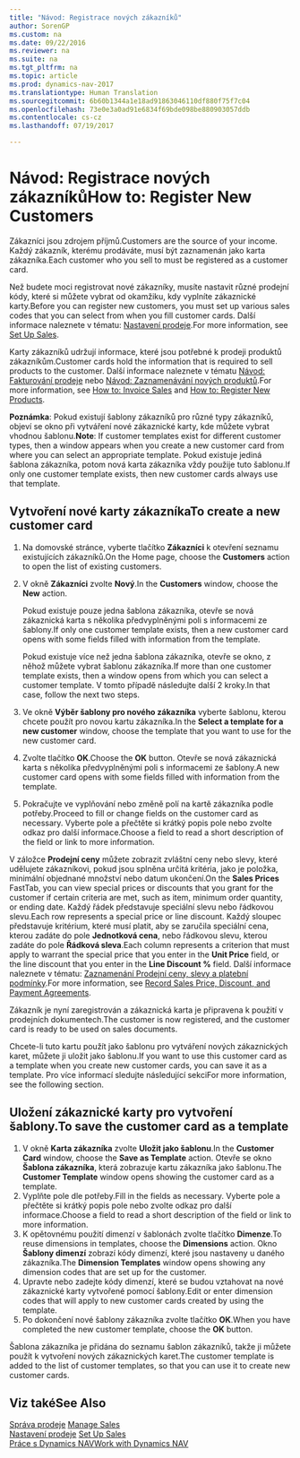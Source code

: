 ```yaml
---
title: "Návod: Registrace nových zákazníků"
author: SorenGP
ms.custom: na
ms.date: 09/22/2016
ms.reviewer: na
ms.suite: na
ms.tgt_pltfrm: na
ms.topic: article
ms.prod: dynamics-nav-2017
ms.translationtype: Human Translation
ms.sourcegitcommit: 6b60b1344a1e18ad91863046110df880f75f7c04
ms.openlocfilehash: 73e0e3a0ad91e6834f69bde098be880903057ddb
ms.contentlocale: cs-cz
ms.lasthandoff: 07/19/2017

---
```


# <a name="how-to-register-new-customers"></a><span data-ttu-id="30532-102">Návod: Registrace nových zákazníků</span><span class="sxs-lookup"><span data-stu-id="30532-102">How to: Register New Customers</span></span>
<span data-ttu-id="30532-103">Zákazníci jsou zdrojem příjmů.</span><span class="sxs-lookup"><span data-stu-id="30532-103">Customers are the source of your income.</span></span> <span data-ttu-id="30532-104">Každý zákazník, kterému prodáváte, musí být zaznamenán jako karta zákazníka.</span><span class="sxs-lookup"><span data-stu-id="30532-104">Each customer who you sell to must be registered as a customer card.</span></span>

<span data-ttu-id="30532-105">Než budete moci registrovat nové zákazníky, musíte nastavit různé prodejní kódy, které si můžete vybrat od okamžiku, kdy vyplníte zákaznické karty.</span><span class="sxs-lookup"><span data-stu-id="30532-105">Before you can register new customers, you must set up various sales codes that you can select from when you fill customer cards.</span></span> <span data-ttu-id="30532-106">Další informace naleznete v tématu: [Nastavení prodeje](sales-setup-sales.md).</span><span class="sxs-lookup"><span data-stu-id="30532-106">For more information, see [Set Up Sales](sales-setup-sales.md).</span></span>

<span data-ttu-id="30532-107">Karty zákazníků udržují informace, které jsou potřebné k prodeji produktů zákazníkům.</span><span class="sxs-lookup"><span data-stu-id="30532-107">Customer cards hold the information that is required to sell products to the customer.</span></span> <span data-ttu-id="30532-108">Další informace naleznete v tématu [Návod: Fakturování prodeje](sales-how-invoice-sales.md) nebo [Návod: Zaznamenávání nových produktů](inventory-how-register-new-products.md).</span><span class="sxs-lookup"><span data-stu-id="30532-108">For more information, see [How to: Invoice Sales](sales-how-invoice-sales.md) and [How to: Register New Products](inventory-how-register-new-products.md).</span></span>

<span data-ttu-id="30532-109">**Poznámka**: Pokud existují šablony zákazníků pro různé typy zákazníků, objeví se okno při vytváření nové zákaznické karty, kde můžete vybrat vhodnou šablonu.</span><span class="sxs-lookup"><span data-stu-id="30532-109">**Note**: If customer templates exist for different customer types, then a window appears when you create a new customer card from where you can select an appropriate template.</span></span> <span data-ttu-id="30532-110">Pokud existuje jediná šablona zákazníka, potom nová karta zákazníka vždy použije tuto šablonu.</span><span class="sxs-lookup"><span data-stu-id="30532-110">If only one customer template exists, then new customer cards always use that template.</span></span>

## <a name="to-create-a-new-customer-card"></a><span data-ttu-id="30532-111">Vytvoření nové karty zákazníka</span><span class="sxs-lookup"><span data-stu-id="30532-111">To create a new customer card</span></span>
1. <span data-ttu-id="30532-112">Na domovské stránce, vyberte tlačítko **Zákazníci** k otevření seznamu existujících zákazníků.</span><span class="sxs-lookup"><span data-stu-id="30532-112">On the Home page, choose the **Customers** action to open the list of existing customers.</span></span>  
2. <span data-ttu-id="30532-113">V okně **Zákazníci** zvolte **Nový**.</span><span class="sxs-lookup"><span data-stu-id="30532-113">In the **Customers** window, choose the **New** action.</span></span>

    <span data-ttu-id="30532-114">Pokud existuje pouze jedna šablona zákazníka, otevře se nová zákaznická karta s několika předvyplněnými poli s informacemi ze šablony.</span><span class="sxs-lookup"><span data-stu-id="30532-114">If only one customer template exists, then a new customer card opens with some fields filled with information from the template.</span></span>

    <span data-ttu-id="30532-115">Pokud existuje více než jedna šablona zákazníka, otevře se okno, z něhož můžete vybrat šablonu zákazníka.</span><span class="sxs-lookup"><span data-stu-id="30532-115">If more than one customer template exists, then a window opens from which you can select a customer template.</span></span> <span data-ttu-id="30532-116">V tomto případě následujte další 2 kroky.</span><span class="sxs-lookup"><span data-stu-id="30532-116">In that case, follow the next two steps.</span></span>
3. <span data-ttu-id="30532-117">Ve okně **Výběr šablony pro nového zákazníka** vyberte šablonu, kterou chcete použít pro novou kartu zákazníka.</span><span class="sxs-lookup"><span data-stu-id="30532-117">In the **Select a template for a new customer** window, choose the template that you want to use for the new customer card.</span></span>
4. <span data-ttu-id="30532-118">Zvolte tlačítko **OK**.</span><span class="sxs-lookup"><span data-stu-id="30532-118">Choose the **OK** button.</span></span> <span data-ttu-id="30532-119">Otevře se nová zákaznická karta s několika předvyplněnými poli s informacemi ze šablony.</span><span class="sxs-lookup"><span data-stu-id="30532-119">A new customer card opens with some fields filled with information from the template.</span></span>  
5. <span data-ttu-id="30532-120">Pokračujte ve vyplňování nebo změně polí na kartě zákazníka podle potřeby.</span><span class="sxs-lookup"><span data-stu-id="30532-120">Proceed to fill or change fields on the customer card as necessary.</span></span> <span data-ttu-id="30532-121">Vyberte pole a přečtěte si krátký popis pole nebo zvolte odkaz pro další informace.</span><span class="sxs-lookup"><span data-stu-id="30532-121">Choose a field to read a short description of the field or link to more information.</span></span>

<span data-ttu-id="30532-122">V záložce **Prodejní ceny** můžete zobrazit zvláštní ceny nebo slevy, které udělujete zákazníkovi, pokud jsou splněna určitá kritéria, jako je položka, minimální objednané množství nebo datum ukončení.</span><span class="sxs-lookup"><span data-stu-id="30532-122">On the **Sales Prices** FastTab, you can view special prices or discounts that you grant for the customer if certain criteria are met, such as item, minimum order quantity, or ending date.</span></span> <span data-ttu-id="30532-123">Každý řádek představuje speciální slevu nebo řádkovou slevu.</span><span class="sxs-lookup"><span data-stu-id="30532-123">Each row represents a special price or line discount.</span></span> <span data-ttu-id="30532-124">Každý sloupec představuje kritérium, které musí platit, aby se zaručila speciální cena, kterou zadáte do pole **Jednotková cena**, nebo řádkovou slevu, kterou zadáte do pole **Řádková sleva**.</span><span class="sxs-lookup"><span data-stu-id="30532-124">Each column represents a criterion that must apply to warrant the special price that you enter in the **Unit Price** field, or the line discount that you enter in the **Line Discount %** field.</span></span> <span data-ttu-id="30532-125">Další informace naleznete v tématu: [Zaznamenání Prodejní ceny, slevy a platební podmínky](sales-how-record-sales-price-discount-payment-agreements.md).</span><span class="sxs-lookup"><span data-stu-id="30532-125">For more information, see [Record Sales Price, Discount, and Payment Agreements](sales-how-record-sales-price-discount-payment-agreements.md).</span></span>

<span data-ttu-id="30532-126">Zákazník je nyní zaregistrován a zákaznická karta je připravena k použití v prodejních dokumentech.</span><span class="sxs-lookup"><span data-stu-id="30532-126">The customer is now registered, and the customer card is ready to be used on sales documents.</span></span>

<span data-ttu-id="30532-127">Chcete-li tuto kartu použít jako šablonu pro vytváření nových zákaznických karet, můžete ji uložit jako šablonu.</span><span class="sxs-lookup"><span data-stu-id="30532-127">If you want to use this customer card as a template when you create new customer cards, you can save it as a template.</span></span> <span data-ttu-id="30532-128">Pro více informací sledujte následující sekci</span><span class="sxs-lookup"><span data-stu-id="30532-128">For more information, see the following section.</span></span>

## <a name="to-save-the-customer-card-as-a-template"></a><span data-ttu-id="30532-129">Uložení zákaznické karty pro vytvoření šablony.</span><span class="sxs-lookup"><span data-stu-id="30532-129">To save the customer card as a template</span></span>
1. <span data-ttu-id="30532-130">V okně **Karta zákazníka** zvolte **Uložit jako šablonu**.</span><span class="sxs-lookup"><span data-stu-id="30532-130">In the **Customer Card** window, choose the **Save as Template** action.</span></span> <span data-ttu-id="30532-131">Otevře se okno **Šablona zákazníka**, která zobrazuje kartu zákazníka jako šablonu.</span><span class="sxs-lookup"><span data-stu-id="30532-131">The **Customer Template** window opens showing the customer card as a template.</span></span>
2. <span data-ttu-id="30532-132">Vyplňte pole dle potřeby.</span><span class="sxs-lookup"><span data-stu-id="30532-132">Fill in the fields as necessary.</span></span> <span data-ttu-id="30532-133">Vyberte pole a přečtěte si krátký popis pole nebo zvolte odkaz pro další informace.</span><span class="sxs-lookup"><span data-stu-id="30532-133">Choose a field to read a short description of the field or link to more information.</span></span>
3. <span data-ttu-id="30532-134">K opětovnému použití dimenzí v šablonách zvolte tlačítko **Dimenze**.</span><span class="sxs-lookup"><span data-stu-id="30532-134">To reuse dimensions in templates, choose the **Dimensions** action.</span></span> <span data-ttu-id="30532-135">Okno **Šablony dimenzí** zobrazí kódy dimenzí, které jsou nastaveny u daného zákazníka.</span><span class="sxs-lookup"><span data-stu-id="30532-135">The **Dimension Templates** window opens showing any dimension codes that are set up for the customer.</span></span>
4. <span data-ttu-id="30532-136">Upravte nebo zadejte kódy dimenzí, které se budou vztahovat na nové zákaznické karty vytvořené pomocí šablony.</span><span class="sxs-lookup"><span data-stu-id="30532-136">Edit or enter dimension codes that will apply to new customer cards created by using the template.</span></span>  
5. <span data-ttu-id="30532-137">Po dokončení nové šablony zákazníka zvolte tlačítko **OK**.</span><span class="sxs-lookup"><span data-stu-id="30532-137">When you have completed the new customer template, choose the **OK** button.</span></span>

<span data-ttu-id="30532-138">Šablona zákazníka je přidána do seznamu šablon zákazníků, takže ji můžete použít k vytvoření nových zákaznických karet.</span><span class="sxs-lookup"><span data-stu-id="30532-138">The customer template is added to the list of customer templates, so that you can use it to create new customer cards.</span></span>

## <a name="see-also"></a><span data-ttu-id="30532-139">Viz také</span><span class="sxs-lookup"><span data-stu-id="30532-139">See Also</span></span>  
<span data-ttu-id="30532-140">[Správa prodeje](sales-manage-sales.md)  </span><span class="sxs-lookup"><span data-stu-id="30532-140">[Manage Sales](sales-manage-sales.md)  </span></span>  
<span data-ttu-id="30532-141">[Nastavení prodeje](sales-setup-sales.md)  </span><span class="sxs-lookup"><span data-stu-id="30532-141">[Set Up Sales](sales-setup-sales.md)  </span></span>  
[<span data-ttu-id="30532-142">Práce s Dynamics NAV</span><span class="sxs-lookup"><span data-stu-id="30532-142">Work with Dynamics NAV</span></span>](ui-work-product.md)

